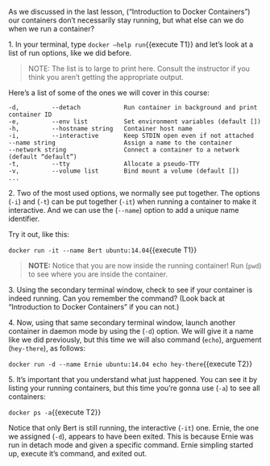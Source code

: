As we discussed in the last lesson, (“Introduction to Docker Containers”) our containers don’t necessarily stay running, but what else can we do when we run a container?

1\. In your terminal, type `docker —help run`{{execute T1}} and let’s look at a list of run options, like we did before.<br>

> NOTE: The list is to large to print here. Consult the instructor if you think you aren’t getting the appropriate output.<br>

Here’s a list of some of the ones we will cover in this course:

```
-d,         --detach            Run container in background and print container ID
-e,         --env list          Set environment variables (default [])
-h,         --hostname string   Container host name
-i,         --interactive       Keep STDIN open even if not attached
--name string                   Assign a name to the container
--network string                Connect a container to a network (default “default”)
-t,         --tty               Allocate a pseudo-TTY
-v,         --volume list       Bind mount a volume (default [])
...
```

2\. Two of the most used options, we normally see put together. The options (`-i`) and (`-t`) can be put together (`-it`) when running a container to make it interactive. And we can use the (`--name`) option to add a unique name identifier. 

Try it out, like this:

`docker run -it --name Bert ubuntu:14.04`{{execute T1}} 

> **NOTE:** Notice that you are now inside the running container! Run (`pwd`) to see where you are inside the container.

3\. Using the secondary terminal window, check to see if your container is indeed running. Can you remember the command? (Look back at “Introduction to Docker Containers” if you can not.)

4\. Now, using that same secondary terminal window, launch another container in daemon mode by using the (`-d`) option. We will give it a name like we did previously, but this time we will also command (`echo`), arguement (`hey-there`), as follows:

`docker run -d --name Ernie ubuntu:14.04 echo hey-there`{{execute T2}}


5\. It’s important that you understand what just happened. You can see it by listing your running containers, but this time you’re gonna use (`-a`) to see all containers:

`docker ps -a`{{execute T2}}


Notice that only Bert is still running, the interactive (`-it`) one. Ernie, the one we assigned (`-d`), appears to have been exited. This is because Ernie was run in detach mode and given a specific command. Ernie simpling started up, execute it’s command, and exited out.

